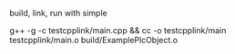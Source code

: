 build, link, run with simple


g++ -g -c testcpplink/main.cpp && cc -o testcpplink/main testcpplink/main.o build/ExamplePlcObject.o